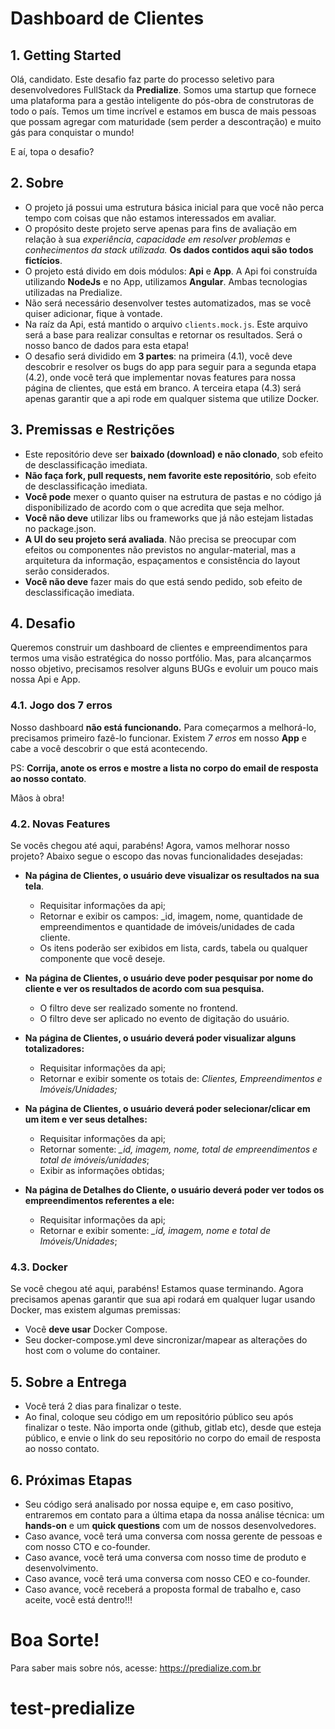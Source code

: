 # Dashboard de Clientes

## 1. Getting Started
Olá, candidato. Este desafio faz parte do processo seletivo para desenvolvedores FullStack da **Predialize**. Somos uma startup que fornece uma plataforma para a gestão inteligente do pós-obra de construtoras de todo o país. 
Temos um time incrível e estamos em busca de mais pessoas que possam agregar com maturidade (sem perder a descontração) e muito gás para conquistar o mundo!

E aí, topa o desafio?

## 2. Sobre
- O projeto já possui uma estrutura básica inicial para que você não perca tempo com coisas que não estamos interessados em avaliar.
- O propósito deste projeto serve apenas para fins de avaliação em relação à sua _experiência_, _capacidade em resolver problemas_ e _conhecimentos da stack utilizada._ **Os dados contidos aqui são todos fictícios**.
- O projeto está divido em dois módulos: **Api** e **App**. A Api foi construída utilizando **NodeJs** e no App, utilizamos **Angular**. Ambas tecnologias utilizadas na Predialize.
- Não será necessário desenvolver testes automatizados, mas se você quiser adicionar, fique à vontade.
- Na raíz da Api, está mantido o arquivo `clients.mock.js`. Este arquivo será a base para realizar consultas e retornar os resultados. Será o nosso banco de dados para esta etapa!
- O desafio será dividido em **3 partes**: na primeira (4.1), você deve descobrir e resolver os bugs do app para seguir para a segunda etapa (4.2), onde você terá que implementar novas features para nossa página de clientes, que está em branco. A terceira etapa (4.3) será apenas garantir que a api rode em qualquer sistema que utilize Docker. 

## 3. Premissas e Restrições
- Este repositório deve ser **baixado (download) e não clonado**, sob efeito de desclassificação imediata.
- **Não faça fork, pull requests, nem favorite este repositório**, sob efeito de desclassificação imediata.
- **Você pode** mexer o quanto quiser na estrutura de pastas e no código já disponibilizado de acordo com o que acredita que seja melhor.
- **Você não deve** utilizar libs ou frameworks que já não estejam listadas no package.json.
- **A UI do seu projeto será avaliada**. Não precisa se preocupar com efeitos ou componentes não previstos no angular-material, mas a arquitetura da informação, espaçamentos e consistência do layout serão considerados.
- **Você não deve** fazer mais do que está sendo pedido, sob efeito de desclassificação imediata.

## 4. Desafio
Queremos construir um dashboard de clientes e empreendimentos para termos uma visão estratégica do nosso portfólio. Mas, para alcançarmos nosso objetivo, precisamos resolver alguns BUGs e evoluir um pouco mais nossa Api e App.

### 4.1. Jogo dos 7 erros

Nosso dashboard **não está funcionando.** Para começarmos a melhorá-lo, precisamos primeiro fazê-lo funcionar. Existem _7 erros_ em nosso **App** e cabe a você descobrir o que está acontecendo.

PS: **Corrija, anote os erros e mostre a lista no corpo do email de resposta ao nosso contato**.

Mãos à obra!

### 4.2. Novas Features

Se vocês chegou até aqui, parabéns! Agora, vamos melhorar nosso projeto? Abaixo segue o escopo das novas funcionalidades desejadas:

- **Na página de Clientes, o usuário deve visualizar os resultados na sua tela**.
  - Requisitar informações da api;
  - Retornar e exibir os campos: _id, imagem, nome, quantidade de empreendimentos e quantidade de imóveis/unidades de cada cliente.
  - Os itens poderão ser exibidos em lista, cards, tabela ou qualquer componente que você deseje.
    
- **Na página de Clientes, o usuário deve poder pesquisar por nome do cliente e ver os resultados de acordo com sua pesquisa.**
  - O filtro deve ser realizado somente no frontend.
  - O filtro deve ser aplicado no evento de digitação do usuário.
    
- **Na página de Clientes, o usuário deverá poder visualizar alguns totalizadores:**
  - Requisitar informações da api;
  - Retornar e exibir somente os totais de: _Clientes, Empreendimentos e Imóveis/Unidades;_
    
- **Na página de Clientes, o usuário deverá poder selecionar/clicar em um item e ver seus detalhes:**
  - Requisitar informações da api;
  - Retornar somente: _\_id, imagem, nome, total de empreendimentos e total de imóveis/unidades_;
  - Exibir as informações obtidas;

- **Na página de Detalhes do Cliente, o usuário deverá poder ver todos os empreendimentos referentes a ele:**
  - Requisitar informações da api;
  - Retornar e exibir somente: _\_id, imagem, nome e total de Imóveis/Unidades_;

### 4.3. Docker
Se você chegou até aqui, parabéns! Estamos quase terminando. Agora precisamos apenas garantir que sua api rodará em qualquer lugar usando Docker, mas existem algumas premissas:
- Você **deve usar** Docker Compose.
- Seu docker-compose.yml deve sincronizar/mapear as alterações do host com o volume do container.
 
## 5. Sobre a Entrega
- Você terá 2 dias para finalizar o teste.
- Ao final, coloque seu código em um repositório público seu após finalizar o teste. Não importa onde (github, gitlab etc), desde que esteja público, e envie o link do seu repositório no corpo do email de resposta ao nosso contato.

## 6. Próximas Etapas
- Seu código será analisado por nossa equipe e, em caso positivo, entraremos em contato para a última etapa da nossa análise técnica: um **hands-on** e um **quick questions** com um de nossos desenvolvedores.
- Caso avance, você terá uma conversa com nossa gerente de pessoas e com nosso CTO e co-founder.
- Caso avance, você terá uma conversa com nosso time de produto e desenvolvimento.
- Caso avance, você terá uma conversa com nosso CEO e co-founder.
- Caso avance, você receberá a proposta formal de trabalho e, caso aceite, você está dentro!!!

# Boa Sorte!
Para saber mais sobre nós, acesse: https://predialize.com.br
# test-predialize
